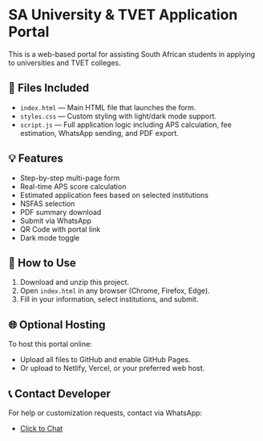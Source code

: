 # SA University & TVET Application Portal

This is a web-based portal for assisting South African students in applying to universities and TVET colleges.

## 📁 Files Included
- `index.html` — Main HTML file that launches the form.
- `styles.css` — Custom styling with light/dark mode support.
- `script.js` — Full application logic including APS calculation, fee estimation, WhatsApp sending, and PDF export.

## 💡 Features
- Step-by-step multi-page form
- Real-time APS score calculation
- Estimated application fees based on selected institutions
- NSFAS selection
- PDF summary download
- Submit via WhatsApp
- QR Code with portal link
- Dark mode toggle

## 📌 How to Use
1. Download and unzip this project.
2. Open `index.html` in any browser (Chrome, Firefox, Edge).
3. Fill in your information, select institutions, and submit.

## 🌐 Optional Hosting
To host this portal online:
- Upload all files to GitHub and enable GitHub Pages.
- Or upload to Netlify, Vercel, or your preferred web host.

## 📞 Contact Developer
For help or customization requests, contact via WhatsApp:
- [Click to Chat](https://wa.me/27683683912)
